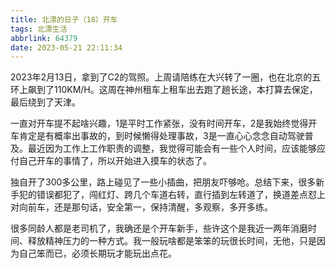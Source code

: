 ```yaml
---
title: 北漂的日子（18）开车
tags: 北漂生活
abbrlink: 64379
date: 2023-05-21 22:11:34
---
```


2023年2月13日，拿到了C2的驾照。上周请陪练在大兴转了一圈，也在北京的五环上飙到了110KM/H。这周在神州租车上租车出去跑了趟长途，本打算去保定，最后绕到了天津。

一直对开车提不起啥兴趣，1是平时工作紧张，没有时间开车，2是我始终觉得开车肯定是有概率出事故的，到时候懒得处理事故，3是一直心心念念自动驾驶普及。最近因为工作上工作职责的调整，我觉得可能会有一些个人时间，应该能够应付自己开车的事情了，所以开始进入摸车的状态了。

独自开了300多公里，路上碰见了一些小插曲，把朋友吓够呛。总结下来，很多新手犯的错误都犯了，闯红灯、跨几个车道右转，直行插到左转道了，换道差点怼上对向前车，还是那句话，安全第一，保持清醒，多观察，多开多练。

很多同龄人都是老司机了，我确还是个开车新手，些许这个是我近一两年消磨时间、释放精神压力的一种方式。我一般玩啥都是笨笨的玩很长时间，无他，只是因为自己笨而已，必须长期玩才能玩出点花。